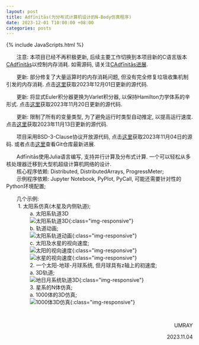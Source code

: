 ```yaml
---
layout: post
title: Adfīnitās(为分布式计算机设计的N-Body仿真程序)
date: 2023-12-01 T10:00:00 +08:00
categories: posts
---
```


{% include JavaScripts.html %}

&emsp;&emsp;注意: 本项目已经不再积极更新, 后续主要工作切换到本项目新的C语言版本[CAdfīnitās](/posts/2023/12/01/CAdfinitas.html "CAdfīnitās页面")以控制内存消耗. 如需源码, 请关注[CAdfīnitās进展](https://github.com/Umaru-Xi/CAdfinitas/ "Git仓库").  

&emsp;&emsp;更新: 部分修复了大量运算时的内存消耗问题, 但没有完全修复垃圾收集机制引发的内存消耗. 点击[这里](https://github.com/Umaru-Xi/Adfinitas/releases/download/2023-12-01/Adfinitas.tar.xz "最新源代码")获取2023年12月01日更新的源代码.  

&emsp;&emsp;更新: 将显式Euler积分器更换为Varlet积分器, 以保持Hamilton力学体系的辛形式. 点击[这里](https://github.com/Umaru-Xi/Adfinitas/releases/download/2023-11-20/Adfinitas.tar.xz "最新源代码")获取2023年11月20日更新的源代码.  

&emsp;&emsp;更新: 限制了所有的变量类型, 为了避免运行时类型自动推定, 以提高运行速度. 点击[这里](https://github.com/Umaru-Xi/Adfinitas/releases/download/2023-11-13/Adfinitas.tar.xz "最新源代码")获取2023年11月13日更新的源代码.  

&emsp;&emsp;项目采用BSD-3-Clause协议开放源代码, 点击[这里](https://github.com/Umaru-Xi/Adfinitas/releases/download/2023-11-04/Adfinitas.tar.xz "源代码")获取2023年11月04日的源码. 或者点击[这里](https://github.com/Umaru-Xi/Adfinitas "Git仓库")查看Git仓库最新进展.  

&emsp;&emsp;Adfīnitās使用Julia语言编写, 支持并行计算及分布式计算. 一个可以轻松从多核处理器迁移到大型机超级计算机网络的设计.  
&emsp;&emsp;核心程序依赖: Distributed, DistributedArrays, ProgressMeter;  
&emsp;&emsp;示例程序依赖: Jupyter Notebook, PyPlot, PyCall, 可能还需要针对性的Python环境配置;  

&emsp;&emsp;几个示例:  
&emsp;&emsp; 1. 太阳系仿真(木星及内侧轨道);  
&emsp;&emsp; &emsp;&emsp; a. 太阳系轨道3D  
&emsp;&emsp; &emsp;&emsp; ![太阳系轨道3D](/include/Adfinitas/position.svg.png){:class="img-responsive"}  
&emsp;&emsp; &emsp;&emsp; b. 轨道动画;  
&emsp;&emsp; &emsp;&emsp; ![太阳系轨道动画](/include/Adfinitas/animePosition.gif){:class="img-responsive"}  
&emsp;&emsp; &emsp;&emsp; c. 太阳及水星的视向速度;  
&emsp;&emsp; &emsp;&emsp; ![太阳的视向速度](/include/Adfinitas/SunRadialVelocity.svg.png){:class="img-responsive"}  
&emsp;&emsp; &emsp;&emsp; ![水星的视向速度](/include/Adfinitas/MercuryRadialVelocity.svg.png){:class="img-responsive"}  
&emsp;&emsp; &emsp;&emsp; 2. 一个太阳-地球-月球系统, 但月球具有z轴上的初速度;  
&emsp;&emsp; &emsp;&emsp; a. 3D轨道;  
&emsp;&emsp; &emsp;&emsp; ![地日月系统轨道3D](/include/Adfinitas/MoonPosition.svg.png){:class="img-responsive"}  
&emsp;&emsp; &emsp;&emsp; 3. 星系的N体仿真;  
&emsp;&emsp; &emsp;&emsp; a. 1000体的3D仿真;  
&emsp;&emsp; &emsp;&emsp; ![1000体3D仿真](/include/Adfinitas/animeGalaxyPosition.gif){:class="img-responsive"}  

&emsp;&emsp;  
<p align="right">UMRAY</p>
<p align="right">2023.11.04</p>
